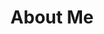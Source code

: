 ---
title: About Me
layout: "resume"
menu:
    main: 
        weight: 1
        params:
            icon: link
comments: false
---